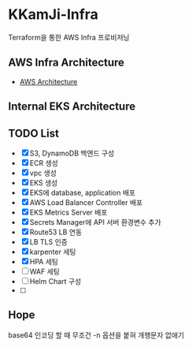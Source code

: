 # KKamJi-Infra

Terraform을 통한 AWS Infra 프로비저닝

## AWS Infra Architecture

- [AWS Architecture](architecture/architecture.png)

## Internal EKS Architecture

## TODO List

- [x] S3, DynamoDB 백엔드 구성
- [x] ECR 생성
- [x] vpc 생성
- [x] EKS 생성
- [x] EKS에 database, application 배포
- [x] AWS Load Balancer Controller 배포
- [x] EKS Metrics Server 배포
- [x] Secrets Manager에 API 서버 환경변수 추가
- [x] Route53 LB 연동
- [x] LB TLS 인증
- [x] karpenter 세팅
- [x] HPA 세팅
- [ ] WAF 세팅
- [ ] Helm Chart 구성
- [ ] 

## Hope

base64 인코딩 할 때 무조건 -n 옵션을 붙혀 개행문자 없애기
